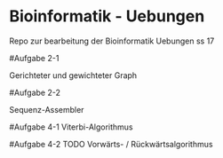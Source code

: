 # Bioinformatik - Uebungen

Repo zur bearbeitung der Bioinformatik Uebungen ss 17


#Aufgabe 2-1 

Gerichteter und gewichteter Graph

#Aufgabe 2-2

Sequenz-Assembler

#Aufgabe 4-1
Viterbi-Algorithmus

#Aufgabe 4-2
TODO Vorwärts- / Rückwärtsalgorithmus